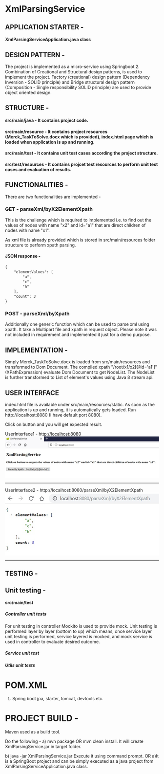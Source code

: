# XmlParsingService

## APPLICATION STARTER - 

#### XmlParsingServiceApplication.java class

## DESIGN PATTERN -

The project is implemented as a micro-service using Springboot 2.
Combination of Creational and Structural design patterns, is used to implement the project. Factory (creational) design pattern (Dependency Inversion - SOLID principle) and Bridge structural design pattern (Composition - Single responsibility SOLID principle) are used to provide object oriented design.

## STRUCTURE -

#### src/main/java - It contains project code.
#### src/main/resource - It contains project resources (Merck_TaskToSolve.docx which is provided), index.html page which is loaded when application is up and running.

#### src/main/test - It contains unit test cases according the project structure.
#### src/test/resources - It contains projcet test resources to perform unit test cases and evaluation of results.

## FUNCTIONALITIES -  
There are two functionalities are implemented -

###  GET - parseXml/byX2ElementXpath
This is the challenge which is required to implemented i.e. to find out the values of nodes with name "x2" and id="a1" that are direct children of nodes with name "x1".

As xml file is already provided which is stored in src/main/resources folder structure to perform xpath parsing.

#### JSON response - 	
	{
		"elementValues": [
		    "a",
		    "c",
		    "h"
		],
		"count": 3
	}

### POST - parseXml/byXpath
Additionally one generic function which can be used to parse xml using xpath. It take a Multipart file and xpath in request object. Please note it was not included in requirement and implemented it just for a demo purpose. 

## IMPLEMENTATION -

Simply Merck_TaskToSolve.docx is loaded from src/main/resources and transformed to Dom Document. The compiled xpath "/root/x1/x2[@id='a1']" (XPathExpression) evaluate Dom Document to get NodeList. The NodeList is further transformed to List of element's values using Java 8 stream api.

## USER INTERFACE

index.html file is available under src/main/resources/static.
As soon as the application is up and running, it is automatically gets loaded.
Run http://localhost:8080 (I have default port 8080).

Click on button and you will get expected result.  

UserInterface1 - http://localhost:8080
![Alt text](/src/test/resources/UserInterface1.jpg?raw=true "UserInterface1")

*****************************************
UserInterface2 - http://localhost:8080/parseXml/byX2ElementXpath
![Alt text](/src/test/resources/UserInterface2.jpg?raw=true "UserInterface2")

*****************************************

## TESTING - 

## Unit testing -
#### src/main/test

##### Controller unit tests
For unit testing in controller Mockito is used to provide mock. Unit testing is performed layer by layer (bottom to up) which means, once service layer unit testing is performed,  service layered is mocked, and mock service is used in controller to evaluate desired outcome.

##### Service unit test 
##### Utils unit tests 

# POM.XML

1) Spring boot jpa, starter, tomcat, devtools etc.

# PROJECT BUILD -

Maven used as a build tool.

Do the following -
a) mvn package OR mvn clean install.
It will create XmlParsingService.jar in target folder.

b) java -jar XmlParsingService.jar
Execute it using command prompt. OR a)It is a SpringBoot project and can be simply executed as a java project from XmlParsingServiceApplication.java class.